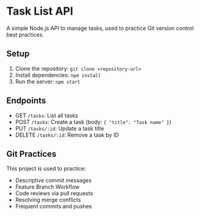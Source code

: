# Task List API

A simple Node.js API to manage tasks, used to practice Git version control best practices.

## Setup
1. Clone the repository: `git clone <repository-url>`
2. Install dependencies: `npm install`
3. Run the server: `npm start`

## Endpoints
- GET `/tasks`: List all tasks
- POST `/tasks`: Create a task (body: `{ "title": "Task name" }`)
- PUT `/tasks/:id`: Update a task title
- DELETE `/tasks/:id`: Remove a task by ID

## Git Practices
This project is used to practice:
- Descriptive commit messages
- Feature Branch Workflow
- Code reviews via pull requests
- Resolving merge conflicts
- Frequent commits and pushes